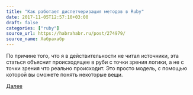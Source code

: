 ```yaml
---
title: "Как работает диспетчеризация методов в Ruby"
date: 2017-11-05T12:57:10+03:00
draft: false
categories: ["ruby"]
source_url: https://habrahabr.ru/post/274979/
source_name: Хабрахабр
---
```

По причине того, что я в действительности не читал источники, эта статься объяснит происходящее в руби с точки зрения логики, а не с точки зрения что реально происходит. Это просто модель, с помощью которой вы сможете понять некоторые вещи.
<!--more-->

[Далее](https://habrahabr.ru/post/274979/)
